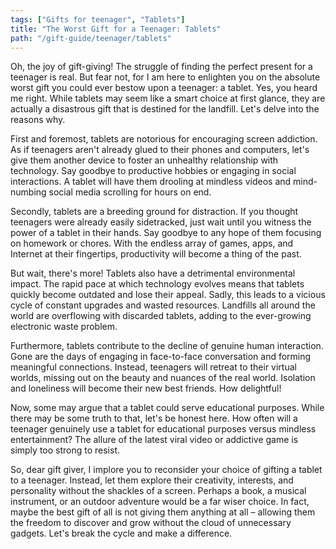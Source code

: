 ```yaml
---
tags: ["Gifts for teenager", "Tablets"]
title: "The Worst Gift for a Teenager: Tablets"
path: "/gift-guide/teenager/tablets"
---
```


Oh, the joy of gift-giving! The struggle of finding the perfect present for a teenager is real. But fear not, for I am here to enlighten you on the absolute worst gift you could ever bestow upon a teenager: a tablet. Yes, you heard me right. While tablets may seem like a smart choice at first glance, they are actually a disastrous gift that is destined for the landfill. Let's delve into the reasons why.

First and foremost, tablets are notorious for encouraging screen addiction. As if teenagers aren't already glued to their phones and computers, let's give them another device to foster an unhealthy relationship with technology. Say goodbye to productive hobbies or engaging in social interactions. A tablet will have them drooling at mindless videos and mind-numbing social media scrolling for hours on end.

Secondly, tablets are a breeding ground for distraction. If you thought teenagers were already easily sidetracked, just wait until you witness the power of a tablet in their hands. Say goodbye to any hope of them focusing on homework or chores. With the endless array of games, apps, and Internet at their fingertips, productivity will become a thing of the past.

But wait, there's more! Tablets also have a detrimental environmental impact. The rapid pace at which technology evolves means that tablets quickly become outdated and lose their appeal. Sadly, this leads to a vicious cycle of constant upgrades and wasted resources. Landfills all around the world are overflowing with discarded tablets, adding to the ever-growing electronic waste problem.

Furthermore, tablets contribute to the decline of genuine human interaction. Gone are the days of engaging in face-to-face conversation and forming meaningful connections. Instead, teenagers will retreat to their virtual worlds, missing out on the beauty and nuances of the real world. Isolation and loneliness will become their new best friends. How delightful!

Now, some may argue that a tablet could serve educational purposes. While there may be some truth to that, let's be honest here. How often will a teenager genuinely use a tablet for educational purposes versus mindless entertainment? The allure of the latest viral video or addictive game is simply too strong to resist.

So, dear gift giver, I implore you to reconsider your choice of gifting a tablet to a teenager. Instead, let them explore their creativity, interests, and personality without the shackles of a screen. Perhaps a book, a musical instrument, or an outdoor adventure would be a far wiser choice. In fact, maybe the best gift of all is not giving them anything at all – allowing them the freedom to discover and grow without the cloud of unnecessary gadgets. Let's break the cycle and make a difference.